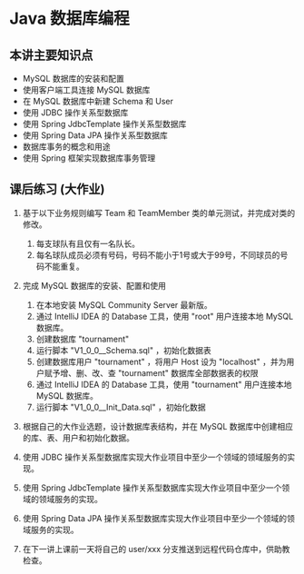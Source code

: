 # Java 数据库编程

## 本讲主要知识点

- MySQL 数据库的安装和配置
- 使用客户端工具连接 MySQL 数据库
- 在 MySQL 数据库中新建 Schema 和 User
- 使用 JDBC 操作关系型数据库
- 使用 Spring JdbcTemplate 操作关系型数据库
- 使用 Spring Data JPA 操作关系型数据库
- 数据库事务的概念和用途
- 使用 Spring 框架实现数据库事务管理

## 课后练习 (大作业)

1. 基于以下业务规则编写 Team 和 TeamMember 类的单元测试，并完成对类的修改。
   1. 每支球队有且仅有一名队长。
   1. 每名球队成员必须有号码，号码不能小于1号或大于99号，不同球员的号码不能重复。

1. 完成 MySQL 数据库的安装、配置和使用
   1. 在本地安装 MySQL Community Server 最新版。
   1. 通过 IntelliJ IDEA 的 Database 工具，使用 "root" 用户连接本地 MySQL 数据库。
   1. 创建数据库 "tournament"
   1. 运行脚本 "V1_0_0__Schema.sql" ，初始化数据表
   1. 创建数据库用户 "tournament" ，将用户 Host 设为 "localhost" ，并为用户赋予增、删、改、查 "tournament" 数据库全部数据表的权限
   1. 通过 IntelliJ IDEA 的 Database 工具，使用 "tournament" 用户连接本地 MySQL 数据库。
   1. 运行脚本 "V1_0_0__Init_Data.sql" ，初始化数据

1. 根据自己的大作业选题，设计数据库表结构，并在 MySQL 数据库中创建相应的库、表、用户和初始化数据。

1. 使用 JDBC 操作关系型数据库实现大作业项目中至少一个领域的领域服务的实现。

1. 使用 Spring JdbcTemplate 操作关系型数据库实现大作业项目中至少一个领域的领域服务的实现。

1. 使用 Spring Data JPA 操作关系型数据库实现大作业项目中至少一个领域的领域服务的实现。

1. 在下一讲上课前一天将自己的 user/xxx 分支推送到远程代码仓库中，供助教检查。

